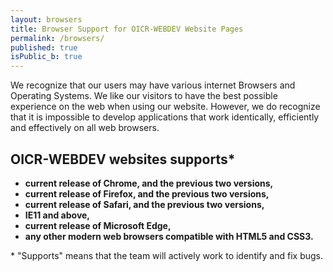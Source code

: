 ```yaml
---
layout: browsers
title: Browser Support for OICR-WEBDEV Website Pages
permalink: /browsers/
published: true
isPublic_b: true
---
```


We recognize that our users may have various internet Browsers and Operating Systems. We like our visitors to have the best possible experience on the web when using our website. However, we do recognize that it is impossible to develop applications that work identically, efficiently and effectively on all web browsers.

## OICR-WEBDEV websites supports\*

* **current release of Chrome, and the previous two versions,**
* **current release of Firefox, and the previous two versions,**
* **current release of Safari, and the previous two versions,**
* **IE11 and above,**
* **current release of Microsoft Edge,**
* **any other modern web browsers compatible with HTML5 and CSS3.**

\* "Supports" means that the team will actively work to identify and fix bugs.
